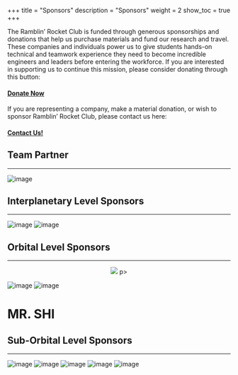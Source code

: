+++
title = "Sponsors"
description = "Sponsors"
weight = 2
show_toc = true
+++




The Ramblin’ Rocket Club is funded through generous sponsorships and donations that help us purchase materials and fund our research and travel. These companies and individuals power us to give students hands-on technical and teamwork experience they need to become incredible engineers and leaders before entering the workforce. If you are interested in supporting us to continue this mission, please consider donating through this button:

#### [**Donate Now**](https://epay.gatech.edu/C20793_ustores/web/product_detail.jsp?PRODUCTID=5070)

If you are representing a company, make a material donation, or wish to sponsor Ramblin’ Rocket Club, please contact us here:

#### [**Contact Us!**](mailto:ramblinrocketclub@gmail.com)

## **Team Partner** 
---
![image](https://user-images.githubusercontent.com/116322179/199862642-3c519d53-7174-49a1-a130-8c336caab757.png)

## **Interplanetary Level Sponsors**
---
![image](https://user-images.githubusercontent.com/116322179/199863013-8ac0ba30-80a7-464a-8dc2-4f1844e4b0e6.png)
![image](https://user-images.githubusercontent.com/116322179/198418178-e45ff716-9100-4311-b34e-90a4c0a512ad.png)



## **Orbital Level Sponsors**
---
<p align="center">
    <img src="https://user-images.githubusercontent.com/116322179/199862897-9b41488e-42be-4e80-aba3-47f43fa9a372.png">
p>


![image](https://user-images.githubusercontent.com/116322179/199856092-f239473f-71f0-4d6d-af68-ad396718dc98.png)
![image](https://user-images.githubusercontent.com/116322179/199862949-189106e0-3bea-4a7f-85b9-a65758090e4c.png)


# **MR. SHI**


## **Sub-Orbital Level Sponsors**
---
![image](https://user-images.githubusercontent.com/116322179/199863054-0cd895f9-0043-4c29-a6f3-973bf42929e9.png)
![image](https://user-images.githubusercontent.com/116322179/199863118-57a9fb68-23c6-4d0f-aae1-290b42f5c81e.png)
![image](https://user-images.githubusercontent.com/116322179/199863157-bcf89454-5c0a-497c-aec7-da25f716ba59.png)
![image](https://user-images.githubusercontent.com/116322179/199863210-c9d73227-c9ac-4b7c-b1c6-24c9a24074eb.png)
![image](https://user-images.githubusercontent.com/116322179/198419182-0759cf46-e8b0-4c0a-a92a-cf404ffc737e.png)



